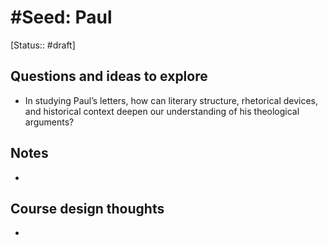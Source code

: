 
# #Seed: Paul
[Status:: #draft]
## Questions and ideas to explore
- In studying Paul’s letters, how can literary structure, rhetorical devices, and historical context deepen our understanding of his theological arguments?

## Notes
- 

## Course design thoughts
- 